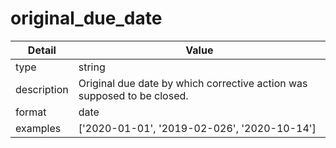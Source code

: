 # original_due_date
| Detail | Value |
| ------ | ----- |
| type | string |
| description | Original due date by which corrective action was supposed to be closed. |
| format | date |
| examples | ['2020-01-01', '2019-02-026', '2020-10-14'] |
